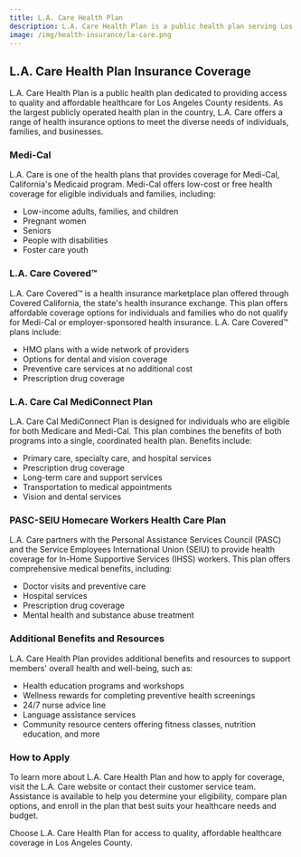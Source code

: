 ```yaml
---
title: L.A. Care Health Plan
description: L.A. Care Health Plan is a public health plan serving Los Angeles County, offering affordable health insurance options for individuals, families, and businesses. Learn more about L.A. Care and how to get health insurance coverage.
image: /img/health-insurance/la-care.png
---
```


## L.A. Care Health Plan Insurance Coverage

L.A. Care Health Plan is a public health plan dedicated to providing access to quality and affordable healthcare for Los Angeles County residents. As the largest publicly operated health plan in the country, L.A. Care offers a range of health insurance options to meet the diverse needs of individuals, families, and businesses.

### Medi-Cal

L.A. Care is one of the health plans that provides coverage for Medi-Cal, California's Medicaid program. Medi-Cal offers low-cost or free health coverage for eligible individuals and families, including:

- Low-income adults, families, and children
- Pregnant women
- Seniors
- People with disabilities
- Foster care youth

### L.A. Care Covered™

L.A. Care Covered™ is a health insurance marketplace plan offered through Covered California, the state's health insurance exchange. This plan offers affordable coverage options for individuals and families who do not qualify for Medi-Cal or employer-sponsored health insurance. L.A. Care Covered™ plans include:

- HMO plans with a wide network of providers
- Options for dental and vision coverage
- Preventive care services at no additional cost
- Prescription drug coverage

### L.A. Care Cal MediConnect Plan

L.A. Care Cal MediConnect Plan is designed for individuals who are eligible for both Medicare and Medi-Cal. This plan combines the benefits of both programs into a single, coordinated health plan. Benefits include:

- Primary care, specialty care, and hospital services
- Prescription drug coverage
- Long-term care and support services
- Transportation to medical appointments
- Vision and dental services

### PASC-SEIU Homecare Workers Health Care Plan

L.A. Care partners with the Personal Assistance Services Council (PASC) and the Service Employees International Union (SEIU) to provide health coverage for In-Home Supportive Services (IHSS) workers. This plan offers comprehensive medical benefits, including:

- Doctor visits and preventive care
- Hospital services
- Prescription drug coverage
- Mental health and substance abuse treatment

### Additional Benefits and Resources

L.A. Care Health Plan provides additional benefits and resources to support members' overall health and well-being, such as:

- Health education programs and workshops
- Wellness rewards for completing preventive health screenings
- 24/7 nurse advice line
- Language assistance services
- Community resource centers offering fitness classes, nutrition education, and more

### How to Apply

To learn more about L.A. Care Health Plan and how to apply for coverage, visit the L.A. Care website or contact their customer service team. Assistance is available to help you determine your eligibility, compare plan options, and enroll in the plan that best suits your healthcare needs and budget.

Choose L.A. Care Health Plan for access to quality, affordable healthcare coverage in Los Angeles County.